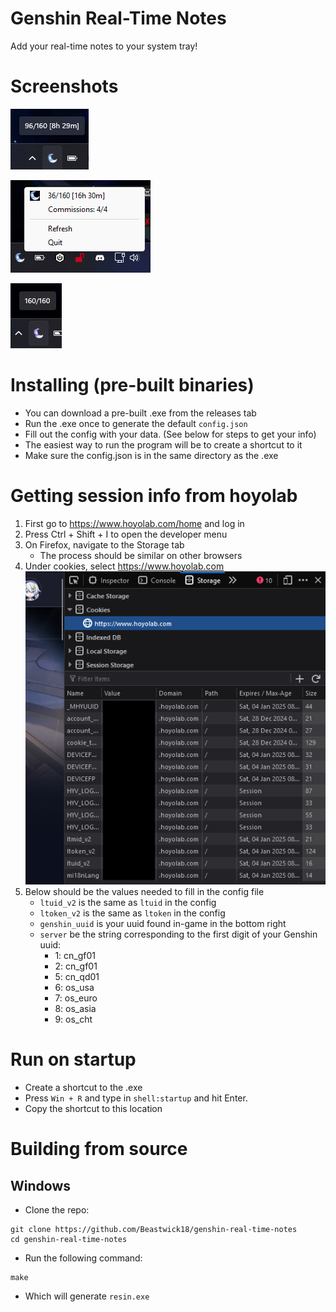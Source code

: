 # Genshin Real-Time Notes
Add your real-time notes to your system tray!

# Screenshots
![tooltip](./screenshots/tooltip.png)

![menu](./screenshots/menu.png)

![full](./screenshots/full.png)


# Installing (pre-built binaries)
- You can download a pre-built .exe from the releases tab
- Run the .exe once to generate the default `config.json`
- Fill out the config with your data. (See below for steps to get your info)
- The easiest way to run the program will be to create a shortcut to it
- Make sure the config.json is in the same directory as the .exe

# Getting session info from hoyolab
1. First go to https://www.hoyolab.com/home and log in
2. Press Ctrl + Shift + I to open the developer menu
3. On Firefox, navigate to the Storage tab
    - The process should be similar on other browsers
4. Under cookies, select https://www.hoyolab.com
![cookies](./screenshots/cookies.png)
5. Below should be the values needed to fill in the config file
    - `ltuid_v2` is the same as `ltuid` in the config
    - `ltoken_v2` is the same as `ltoken` in the config
    - `genshin_uuid` is your uuid found in-game in the bottom right
    - `server` be the string corresponding to the first digit of your Genshin uuid:
        - 1: cn_gf01
        - 2: cn_gf01
        - 5: cn_qd01
        - 6: os_usa
        - 7: os_euro
        - 8: os_asia
        - 9: os_cht

# Run on startup
- Create a shortcut to the .exe
- Press `Win + R` and type in `shell:startup` and hit Enter.
- Copy the shortcut to this location

# Building from source
## Windows
- Clone the repo:
```
git clone https://github.com/Beastwick18/genshin-real-time-notes
cd genshin-real-time-notes
```
- Run the following command:
```
make
```
- Which will generate `resin.exe`
